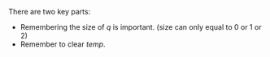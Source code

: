 There are two key parts:
- Remembering the size of *q* is important. (size can only equal to 0 or 1 or 2)
- Remember to clear *temp*.
